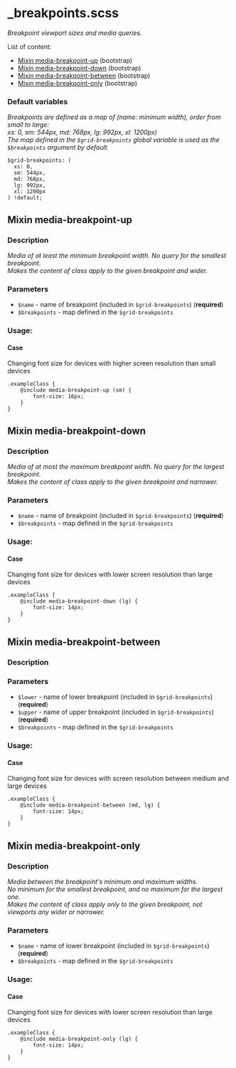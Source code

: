 # _breakpoints.scss
_Breakpoint viewport sizes and media queries._

List of content:

- [Mixin media-breakpoint-up](#media-breakpoint-up) (bootstrap)
- [Mixin media-breakpoint-down](#media-breakpoint-down) (bootstrap)
- [Mixin media-breakpoint-between](#media-breakpoint-between) (bootstrap)
- [Mixin media-breakpoint-only](#media-breakpoint-only) (bootstrap)


### Default variables
_Breakpoints are defined as a map of (name: minimum width), order from small to large: <br />
xs: 0, sm: 544px, md: 768px, lg: 992px, xl: 1200px)<br />
The map defined in the `$grid-breakpoints` global variable is used as the `$breakpoints` argument by default._

```
$grid-breakpoints: (
  xs: 0,
  sm: 544px,
  md: 768px,
  lg: 992px,
  xl: 1200px
) !default;
```

## Mixin media-breakpoint-up

### Description
_Media of at least the minimum breakpoint width. No query for the smallest breakpoint.<br />
Makes the content of class apply to the given breakpoint and wider._

### Parameters
- `$name` - name of breakpoint (included in `$grid-breakpoints`) (**required**)
- `$breakpoints` - map defined in the `$grid-breakpoints`

### Usage: 


#### Case
Changing font size for devices with higher screen resolution than small devices

```
.exampleClass {
    @include media-breakpoint-up (sm) {
        font-size: 16px;
    }
}
```


## Mixin media-breakpoint-down

### Description
_Media of at most the maximum breakpoint width. No query for the largest breakpoint.<br />
Makes the content of class apply to the given breakpoint and narrower._

### Parameters
- `$name` - name of breakpoint (included in `$grid-breakpoints`) (**required**)
- `$breakpoints` - map defined in the `$grid-breakpoints`

### Usage: 


#### Case
Changing font size for devices with lower screen resolution than large devices

```
.exampleClass {
    @include media-breakpoint-down (lg) {
        font-size: 14px;
    }
}
```


## Mixin media-breakpoint-between

### Description


### Parameters
- `$lower` - name of lower breakpoint (included in `$grid-breakpoints`) (**required**)
- `$upper` - name of upper breakpoint (included in `$grid-breakpoints`) (**required**)
- `$breakpoints` - map defined in the `$grid-breakpoints`

### Usage: 


#### Case
Changing font size for devices with screen resolution between medium and large devices

```
.exampleClass {
    @include media-breakpoint-between (md, lg) {
        font-size: 14px;
    }
}
```


## Mixin media-breakpoint-only

### Description
_Media between the breakpoint's minimum and maximum widths.<br />
No minimum for the smallest breakpoint, and no maximum for the largest one.<br />
Makes the content of class apply only to the given breakpoint, not viewports any wider or narrower._

### Parameters
- `$name` - name of lower breakpoint (included in `$grid-breakpoints`) (**required**)
- `$breakpoints` - map defined in the `$grid-breakpoints`

### Usage: 


#### Case
Changing font size for devices with lower screen resolution than large devices

```
.exampleClass {
    @include media-breakpoint-only (lg) {
        font-size: 14px;
    }
}
```
